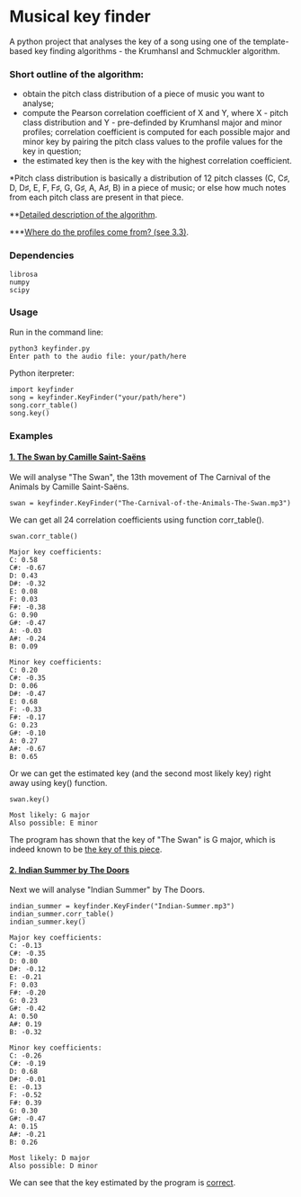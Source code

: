 # Musical key finder
A python project that analyses the key of a song using one of the template-based key finding algorithms - the Krumhansl and Schmuckler algorithm.
### Short outline of the algorithm:
- obtain the pitch class distribution of a piece of music you want to analyse;
- compute the Pearson correlation coefficient of X and Y, where X - pitch class distribution and Y - pre-definded by Krumhansl major and minor profiles; correlation coefficient is computed for each possible major and minor key by pairing the pitch class values to the profile values for the key in question;
- the estimated key then is the key with the highest correlation coefficient.

*Pitch class distribution is basically a distribution of 12 pitch classes (C, C♯, D, D♯, E, F, F♯, G, G♯, A, A♯, B) in a piece of music; or else how much notes from each pitch class are present in that piece.

**[Detailed description of the algorithm](http://rnhart.net/articles/key-finding/).

***[Where do the profiles come from? (see 3.3)](https://www.researchgate.net/publication/226939732_A_Theory_of_Tonal_Hierarchies_in_Music).

### Dependencies
```
librosa
numpy
scipy
```

### Usage
Run in the command line:
```
python3 keyfinder.py
Enter path to the audio file: your/path/here
```
Python iterpreter:
```python3
import keyfinder
song = keyfinder.KeyFinder("your/path/here")
song.corr_table()
song.key()
```

### Examples

#### [1. The Swan by Camille Saint-Saëns](https://youtu.be/_Oxcs1izoDc?si=HP_D8ps-uD7x2caA)
We will analyse "The Swan", the 13th movement of The Carnival of the Animals by Camille Saint-Saëns.
```python3
swan = keyfinder.KeyFinder("The-Carnival-of-the-Animals-The-Swan.mp3")
```
We can get all 24 correlation coefficients using function corr_table().
```python3
swan.corr_table()
```
```
Major key coefficients:
C: 0.58
C#: -0.67
D: 0.43
D#: -0.32
E: 0.08
F: 0.03
F#: -0.38
G: 0.90
G#: -0.47
A: -0.03
A#: -0.24
B: 0.09

Minor key coefficients:
C: 0.20
C#: -0.35
D: 0.06
D#: -0.47
E: 0.68
F: -0.33
F#: -0.17
G: 0.23
G#: -0.10
A: 0.27
A#: -0.67
B: 0.65
```
Or we can get the estimated key (and the second most likely key) right away using key() function.
```python3
swan.key()
```
```
Most likely: G major
Also possible: E minor
```
The program has shown that the key of "The Swan" is G major, which is indeed known to be [the key of this piece](https://www.hooktheory.com/theorytab/view/camille-saint-saens/carnival-of-the-animals---the-swan).
#### [2. Indian Summer by The Doors](https://youtu.be/klrKliyfHKs?si=8hJZkIQf7heBFAYn)
Next we will analyse "Indian Summer" by The Doors.
```python3
indian_summer = keyfinder.KeyFinder("Indian-Summer.mp3")
indian_summer.corr_table()
indian_summer.key()
```
```
Major key coefficients:
C: -0.13
C#: -0.35
D: 0.80
D#: -0.12
E: -0.21
F: 0.03
F#: -0.20
G: 0.23
G#: -0.42
A: 0.50
A#: 0.19
B: -0.32

Minor key coefficients:
C: -0.26
C#: -0.19
D: 0.68
D#: -0.01
E: -0.13
F: -0.52
F#: 0.39
G: 0.30
G#: -0.47
A: 0.15
A#: -0.21
B: 0.26

Most likely: D major
Also possible: D minor
```
We can see that the key estimated by the program is [correct](https://tunebat.com/Info/Indian-Summer-The-Doors/2hdeaGl9nT3UoQIgSqctHj).
